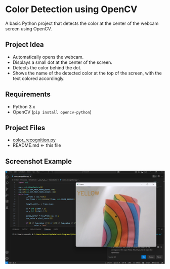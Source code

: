 # Color Detection using OpenCV

A basic Python project that detects the color at the center of the webcam screen using OpenCV.

## Project Idea

- Automatically opens the webcam.
- Displays a small dot at the center of the screen.
- Detects the color behind the dot.
- Shows the name of the detected color at the top of the screen, with the text colored accordingly.

## Requirements
- Python 3.x  
- OpenCV (`pip install opencv-python`)

## Project Files

- [color_recognition.py](./color_recognition.py) 
- README.md ← this file

## Screenshot Example


![screenshot](color_recognition.png)
